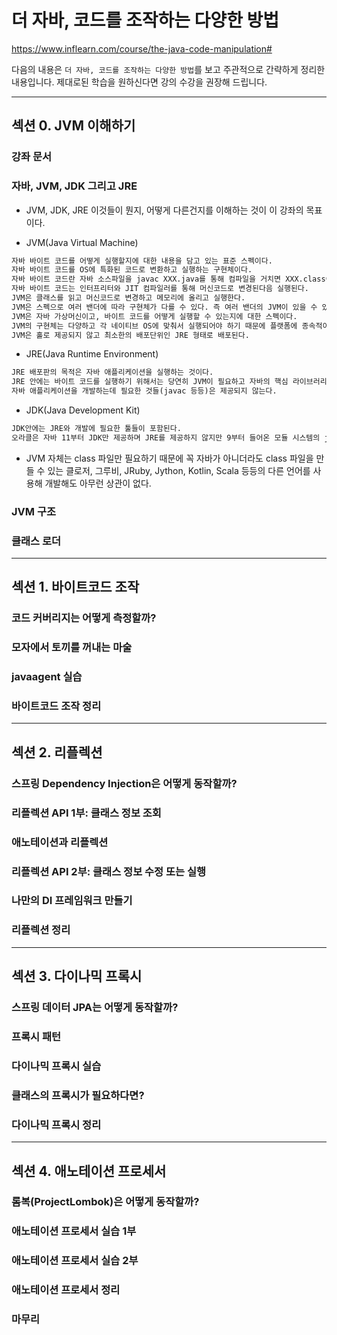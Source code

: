 # 더 자바, 코드를 조작하는 다양한 방법

https://www.inflearn.com/course/the-java-code-manipulation#

다음의 내용은 `더 자바, 코드를 조작하는 다양한 방법`를 보고 주관적으로 간략하게 정리한 내용입니다. 제대로된 학습을 원하신다면 강의 수강을 권장해 드립니다.

---

## 섹션 0. JVM 이해하기

### 강좌 문서

### 자바, JVM, JDK 그리고 JRE

* JVM, JDK, JRE 이것들이 뭔지, 어떻게 다른건지를 이해하는 것이 이 강좌의 목표이다.

* JVM(Java Virtual Machine)

```txt
자바 바이트 코드를 어떻게 실행할지에 대한 내용을 담고 있는 표준 스펙이다.
자바 바이트 코드를 OS에 특화된 코드로 변환하고 실행하는 구현체이다.
자바 바이트 코드란 자바 소스파일을 javac XXX.java를 통해 컴파일을 거치면 XXX.class이 나오는데 이 안에 들어있는 것이 바이트 코드이다.
자바 바이트 코드는 인터프리터와 JIT 컴파일러를 통해 머신코드로 변경된다음 실행된다.
JVM은 클래스를 읽고 머신코드로 변경하고 메모리에 올리고 실행한다.
JVM은 스펙으로 여러 밴더에 따라 구현체가 다를 수 있다. 즉 여러 밴더의 JVM이 있을 수 있다.
JVM은 자바 가상머신이고, 바이트 코드를 어떻게 실행할 수 있는지에 대한 스펙이다.
JVM의 구현체는 다양하고 각 네이티브 OS에 맞춰서 실행되어야 하기 때문에 플랫폼에 종속적이다.
JVM은 홀로 제공되지 않고 최소한의 배포단위인 JRE 형태로 배포된다.
```

* JRE(Java Runtime Environment)

```txt
JRE 배포판의 목적은 자바 애플리케이션을 실행하는 것이다.
JRE 안에는 바이트 코드를 실행하기 위해서는 당연히 JVM이 필요하고 자바의 핵심 라이브러리(rt.jar, characterset.jar, propertysettings 파일 등등)가 포함된다.
자바 애플리케이션을 개발하는데 필요한 것들(javac 등등)은 제공되지 않는다.
```

* JDK(Java Development Kit)

```txt
JDK안에는 JRE와 개발에 필요한 툴들이 포함된다.
오라클은 자바 11부터 JDK만 제공하며 JRE를 제공하지 않지만 9부터 들어온 모듈 시스템의 jlink를 통해 자신만의 JRE를 만들어 사용할 수 있다.
```

* JVM 자체는 class 파일만 필요하기 때문에 꼭 자바가 아니더라도 class 파일을 만들 수 있는 클로저, 그루비, JRuby, Jython, Kotlin, Scala 등등의 다른 언어를 사용해 개발해도 아무런 상관이 없다.

### JVM 구조

### 클래스 로더

---

## 섹션 1. 바이트코드 조작

### 코드 커버리지는 어떻게 측정할까?

### 모자에서 토끼를 꺼내는 마술

### javaagent 실습

### 바이트코드 조작 정리

---

## 섹션 2. 리플렉션

### 스프링 Dependency Injection은 어떻게 동작할까?

### 리플렉션 API 1부: 클래스 정보 조회

### 애노테이션과 리플렉션

### 리플렉션 API 2부: 클래스 정보 수정 또는 실행

### 나만의 DI 프레임워크 만들기

### 리플렉션 정리

---

## 섹션 3. 다이나믹 프록시

### 스프링 데이터 JPA는 어떻게 동작할까?

### 프록시 패턴

### 다이나믹 프록시 실습

### 클래스의 프록시가 필요하다면?

### 다이나믹 프록시 정리

---

## 섹션 4. 애노테이션 프로세서

### 롬복(ProjectLombok)은 어떻게 동작할까?

### 애노테이션 프로세서 실습 1부

### 애노테이션 프로세서 실습 2부

### 애노테이션 프로세서 정리

### 마무리
